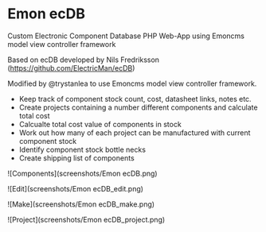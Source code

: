 # Emon ecDB

Custom Electronic Component Database PHP Web-App using Emoncms model view controller framework 

Based on ecDB developed by Nils Fredriksson (https://github.com/ElectricMan/ecDB)

Modified by @trystanlea to use Emoncms model view controller framework. 

* Keep track of component stock count, cost, datasheet links, notes etc. 
* Create projects containing a number different components and calculate total cost
* Calcualte total cost value of components in stock
* Work out how many of each project can be manufactured with current component stock
* Identify component stock bottle necks
* Create shipping list of components

![Components](screenshots/Emon ecDB.png)

![Edit](screenshots/Emon ecDB_edit.png)

![Make](screenshots/Emon ecDB_make.png)

![Project](screenshots/Emon ecDB_project.png)
